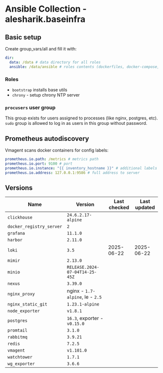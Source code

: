 # Ansible Collection - alesharik.baseinfra

## Basic setup
Create group_vars/all and fill it with:
```yaml
dir:
  data: /data # data directory for all roles
  ansible: /data/ansible # roles contents (dockerfiles, docker-compose, configs, etc)
```

### Roles
- `bootstrap` installs base utils
- `chrony` - setup chrony NTP server

### `procusers` user group
This group exists for users assigned to processes (like nginx, postgres, etc).
`sudo` group is allowed to log in as users in this group without password.

## Prometheus autodiscovery
Vmagent scans docker containers for config labels:
```yaml
prometheus.io.path: /metrics # metrics path
prometheus.io.port: 9100 # port
prometheus.io.instance: "{{ inventory_hostname }}" # additional labels
prometheus.io.address: 127.0.0.1:9586 # full address to server
```

## Versions

| Name                     | Version                          | Last checked | Last updated |
|--------------------------|----------------------------------|--------------|--------------|
| `clickhouse`             | `24.6.2.17-alpine`               |              |              |
| `docker_registry_server` | `2`                              |              |              |
| `grafana`                | `11.1.0`                         |              |              |
| `harbor`                 | `2.11.0`                         |              |              |
| `loki`                   | `3.5`                            | 2025-06-22   | 2025-06-22   |
| `mimir`                  | `2.13.0`                         |              |              |
| `minio`                  | `RELEASE.2024-07-04T14-25-45Z`   |              |              |
| `nexus`                  | `3.39.0`                         |              |              |
| `nginx_proxy`            | nginx - `1.7-alpine`, le - `2.5` |              |              |
| `nginx_static_git`       | `1.23.1-alpine`                  |              |              |
| `node_exporter`          | `v1.8.1`                         |              |              |
| `postgres`               | `16.3`, exporter - `v0.15.0`     |              |              |
| `promtail`               | `3.1.0`                          |              |              |
| `rabbitmq`               | `3.9.21`                         |              |              |
| `redis`                  | `7.2.5`                          |              |              |
| `vmagent`                | `v1.101.0`                       |              |              |
| `watchtower`             | `1.7.1`                          |              |              |
| `wg_exporter`            | `3.6.6`                          |              |              |